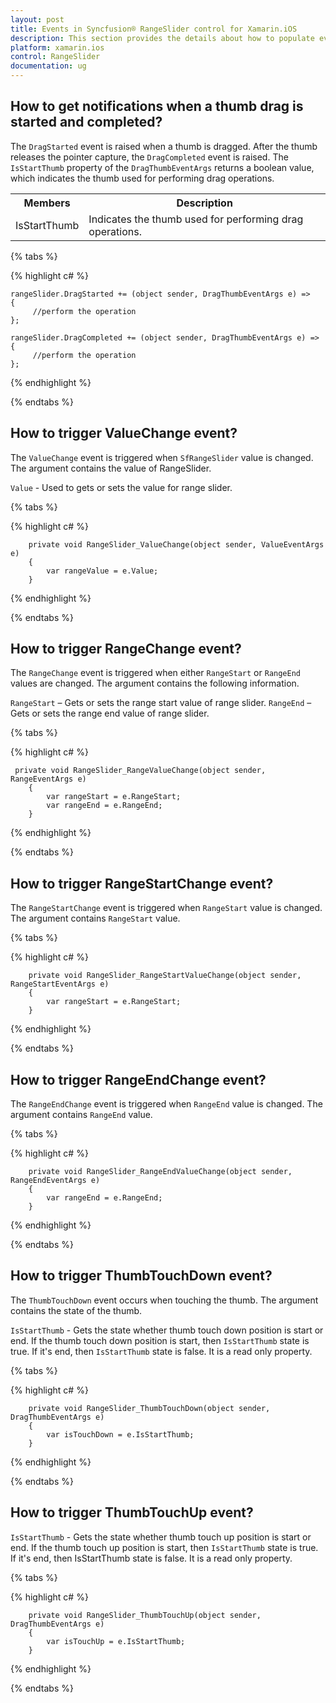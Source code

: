 ```yaml
---
layout: post
title: Events in Syncfusion® RangeSlider control for Xamarin.iOS
description: This section provides the details about how to populate events in RangeSlider control for Xamarin.iOS
platform: xamarin.ios
control: RangeSlider 
documentation: ug
---
```


## How to get notifications when a thumb drag is started and completed?

The `DragStarted` event is raised when a thumb is dragged. After the thumb releases the pointer capture, the `DragCompleted` event is raised. The `IsStartThumb` property of the `DragThumbEventArgs` returns a boolean value, which indicates the thumb used for performing drag operations.

<table>
<tr>
<th>Members</th>
<th>Description</th>
</tr>
<tr>
<td>IsStartThumb</td>
<td>Indicates the thumb used for performing drag operations.</td>
</tr>
</table>

{% tabs %}

{% highlight c# %}

	rangeSlider.DragStarted += (object sender, DragThumbEventArgs e) =>
	{
         //perform the operation
	};

	rangeSlider.DragCompleted += (object sender, DragThumbEventArgs e) =>
	{
         //perform the operation
	};

{% endhighlight %}

{% endtabs %}

## How to trigger ValueChange event?

The `ValueChange` event is triggered when `SfRangeSlider` value is changed. The argument contains the value of RangeSlider.

`Value` - Used to gets or sets the value for range slider.

{% tabs %}

{% highlight c# %}

        private void RangeSlider_ValueChange(object sender, ValueEventArgs e)
        {
            var rangeValue = e.Value;
        }

{% endhighlight %}

{% endtabs %}

## How to trigger RangeChange event?

The `RangeChange` event is triggered when either ``RangeStart`` or `RangeEnd` values are changed. The argument contains the following information.

`RangeStart` – Gets or sets the range start value of range slider.
`RangeEnd` – Gets or sets the range end value of range slider.

{% tabs %}

{% highlight c# %}

     private void RangeSlider_RangeValueChange(object sender, RangeEventArgs e)
        {
            var rangeStart = e.RangeStart;
            var rangeEnd = e.RangeEnd;
        }

{% endhighlight %}

{% endtabs %}

## How to trigger RangeStartChange event?

The `RangeStartChange` event is triggered when `RangeStart` value is changed. The argument contains `RangeStart` value.

{% tabs %}

{% highlight c# %}

        private void RangeSlider_RangeStartValueChange(object sender, RangeStartEventArgs e)
        {
            var rangeStart = e.RangeStart;
        }

{% endhighlight %}

{% endtabs %}

## How to trigger RangeEndChange event?

The `RangeEndChange` event is triggered when `RangeEnd` value is changed. The argument contains `RangeEnd` value.

{% tabs %}

{% highlight c# %}

        private void RangeSlider_RangeEndValueChange(object sender, RangeEndEventArgs e)
        {
            var rangeEnd = e.RangeEnd;
        }

{% endhighlight %}

{% endtabs %}

## How to trigger ThumbTouchDown event?

The `ThumbTouchDown` event occurs when touching the thumb. The argument contains the state of the thumb.

`IsStartThumb` - Gets the state whether thumb touch down position is start or end. If the thumb touch down position is start, then `IsStartThumb` state is true. If it's end, then `IsStartThumb` state is false. It is a read only property.

{% tabs %}

{% highlight c# %}

        private void RangeSlider_ThumbTouchDown(object sender, DragThumbEventArgs e)
        {
            var isTouchDown = e.IsStartThumb;
        }

{% endhighlight %}

{% endtabs %}

## How to trigger ThumbTouchUp event?

`IsStartThumb` - Gets the state whether thumb touch up position is start or end. If the thumb touch up position is start, then `IsStartThumb` state is true. If it's end, then IsStartThumb state is false. It is a read only property.

{% tabs %}

{% highlight c# %}

        private void RangeSlider_ThumbTouchUp(object sender, DragThumbEventArgs e)
        {
            var isTouchUp = e.IsStartThumb;
        }
		
{% endhighlight %}

{% endtabs %}